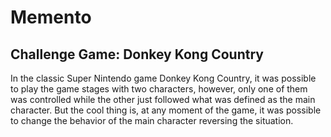 # Memento
## Challenge Game: Donkey Kong Country

In the classic Super Nintendo game Donkey Kong Country, it was possible to play 
the game stages with two characters, however, only one of them was controlled 
while the other just followed what was defined as the main character. But the 
cool thing is, at any moment of the game, it was possible to change the behavior
of the main character reversing the situation.
